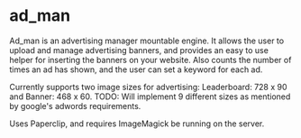 ad_man
======

Ad_man is an advertising manager mountable engine.  It allows the user to upload and manage advertising banners, and provides an easy to use helper for inserting the banners on your website.  Also counts the number of times an ad has shown, and the user can set a keyword for each ad.

Currently supports two image sizes for advertising: Leaderboard: 728 x 90 and Banner: 468 x 60. 
TODO: Will implement 9 different sizes as mentioned by google's adwords requirements.

Uses Paperclip, and requires ImageMagick be running on the server.
